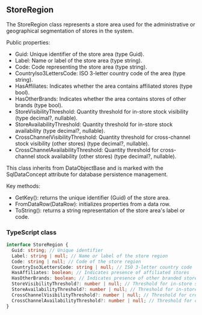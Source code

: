 ﻿## StoreRegion

The StoreRegion class represents a store area used for the administrative or geographical segmentation of stores in the system.

Public properties:
- Guid: Unique identifier of the store area (type Guid).
- Label: Name or label of the store area (type string).
- Code: Code representing the store area (type string).
- CountryIso3LettersCode: ISO 3-letter country code of the area (type string).
- HasAffiliates: Indicates whether the area contains affiliated stores (type bool).
- HasOtherBrands: Indicates whether the area contains stores of other brands (type bool).
- StoreVisibilityThreshold: Quantity threshold for in-store stock visibility (type decimal?, nullable).
- StoreAvailabilityThreshold: Quantity threshold for in-store stock availability (type decimal?, nullable).
- CrossChannelVisibilityThreshold: Quantity threshold for cross-channel stock visibility (other stores) (type decimal?, nullable).
- CrossChannelAvailabilityThreshold: Quantity threshold for cross-channel stock availability (other stores) (type decimal?, nullable).

This class inherits from DataObjectBase and is marked with the SqlDataConcept attribute for database persistence management.

Key methods:
- GetKey(): returns the unique identifier (Guid) of the store area.
- FromDataRow(DataRow): initializes properties from a data row.
- ToString(): returns a string representation of the store area's label or code.

### TypeScript class
```typescript
interface StoreRegion {
  Guid: string; // Unique identifier
  Label: string | null; // Name or label of the store region
  Code: string | null; // Code of the store region
  CountryIso3LettersCode: string | null; // ISO 3-letter country code
  HasAffiliates: boolean; // Indicates presence of affiliated stores
  HasOtherBrands: boolean; // Indicates presence of other branded stores
  StoreVisibilityThreshold?: number | null; // Threshold for in-store stock visibility
  StoreAvailabilityThreshold?: number | null; // Threshold for in-store stock availability
  CrossChannelVisibilityThreshold?: number | null; // Threshold for cross-channel stock visibility
  CrossChannelAvailabilityThreshold?: number | null; // Threshold for cross-channel stock availability
}
```